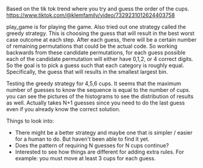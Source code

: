 Based on the tik tok trend where you try and guess the order of the cups.
https://www.tiktok.com/@klemfamily/video/7329231012624403758

play_game is for playing the game. Also tried out one strategy called the greedy strategy. This is choosing the guess that will result in the best worst case outcome at each step. After each guess, there will be a certain number of remaining permutations that could be the actual code. So working backwards from these candidate permutations, for each guess possible each of the candidate permutation will either have 0,1,2, or 4 correct digits. So the goal is to pick a guess such that each category is roughly equal. Specifically, the guess that will results in the smallest largest bin.

Testing the greedy strategy for 4,5,6 cups. It seems that the maximum number of guesses to know the sequence is equal to the number of cups. you can see the pictures of the histograms to see the distribution of results as well. Actually takes N+1 guesses since you need to do the last guess even if you already know the correct solution.

Things to look into: 

- There might be a better strategy and maybe one that is simpler / easier for a human to do. But haven't been able to find it yet.
- Does the pattern of requiring N guesses for N cups continue?
- Interested to see how things are different for adding extra rules. For example: you must move at least 3 cups for each guess.